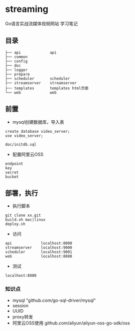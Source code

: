 # streaming
Go语言实战流媒体视频网站 学习笔记
## 目录
```
├── api             api
├── common
├── config
├── doc
├── logger
├── prepare 
├── scheduler       scheduler
├── streamserver    streamserver
├── templates       templates html页面
└── web             web
```

## 前置
- mysql创建数据库，导入表
```
create database video_server;
use video_server;
```
```
doc/initdb.sql
```
- 配置阿里云OSS
```
endpoint
key
secret
bucket
```
## 部署，执行
- 执行脚本
```
git clone xx.git
build.sh mac|linux
deploy.sh
```
- 访问
```
api             localhost:8000
streamserver    localhost:9000
scheduler       localhost:9001
web             localhost:8080
```
- 测试
```
localhost:8080
```
### 知识点
- mysql "github.com/go-sql-driver/mysql"
- session
- UUID 
- proxy转发
- 阿里云OSS使用 github.com/aliyun/aliyun-oss-go-sdk/oss